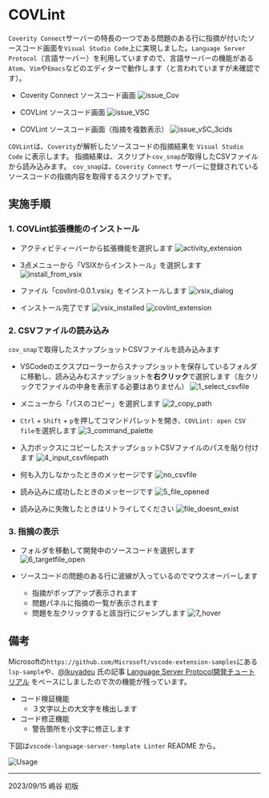 # COVLint

`Coverity Connect`サーバーの特長の一つである問題のある行に指摘が付いたソースコード画面を`Visual Studio Code`上に実現しました。`Language Server Protocol`（言語サーバー）を利用していますので、言語サーバーの機能がある`Atom`、`Vim`や`Emacs`などのエディターで動作します（と言われていますが未確認です）。

- Coverity Connect ソースコード画面
  ![issue_Cov](./img/issue_Cov.jpg)

- COVLint ソースコード画面
  ![issue_VSC](./img/issue_VSC.jpg)

- COVLint ソースコード画面（指摘を複数表示）
  ![issue_vSC_3cids](./img/issue_vSC_3cids.jpg)

`COVLint`は、`Coverity`が解析したソースコードの指摘結果を `Visual Studio Code` に表示します。
指摘結果は、スクリプト`cov_snap`が取得したCSVファイルから読み込みます。
`cov_snap`は、`Coverity Connect` サーバーに登録されているソースコードの指摘内容を取得するスクリプトです。

## 実施手順

### 1. COVLint拡張機能のインストール

- アクティビティーバーから拡張機能を選択します
  ![activity_extension](./img/activity_extension.jpg)

- 3点メニューから「VSIXからインストール」を選択します
  ![install_from_vsix](./img/install_from_vsix.jpg)

- ファイル「covlint-0.0.1.vsix」をインストールします
  ![vsix_dialog](./img/vsix_dialog.jpg)

- インストール完了です
  ![vsix_installed](./img/vsix_installed.jpg)
  ![covlint_extension](./img/covlint_extension.jpg)

### 2. CSVファイルの読み込み

`cov_snap`で取得したスナップショットCSVファイルを読み込みます

- VSCodeのエクスプローラーからスナップショットを保存しているフォルダに移動し、読み込みむスナップショットを**右クリック**で選択します（左クリックでファイルの中身を表示する必要はありません）
  ![1_select_csvfile](./img/1_select_csvfile.jpg)

- メニューから「パスのコピー」を選択します
  ![2_copy_path](./img/2_copy_path.jpg)

- `Ctrl` + `Shift` + `p`を押してコマンドパレットを開き、`COVLint: open CSV file`を選択します
  ![3_command_palette](./img/3_command_palette.jpg)

- 入力ボックスにコピーしたスナップショットCSVファイルのパスを貼り付けます
  ![4_input_csvfilepath](./img/4_input_csvfilepath.jpg)

- 何も入力しなかったときのメッセージです
  ![no_csvfile](./img/no_csvfile.jpg)

- 読み込みに成功したときのメッセージです
  ![5_file_opened](./img/5_file_opened.jpg)

- 読み込みに失敗したときはリトライしてください
  ![file_doesnt_exist](./img/file_doesnt_exist.jpg)


### 3. 指摘の表示

- フォルダを移動して開発中のソースコードを選択します
  ![6_targetfile_open](./img/6_targetfile_open.jpg)

- ソースコードの問題のある行に波線が入っているのでマウスオーバーします
  - 指摘がポップアップ表示されます
  - 問題パネルに指摘の一覧が表示されます
  - 問題を左クリックすると該当行にジャンプします
  ![7_hover](./img/7_hover.jpg)

## 備考

Microsoftの`https://github.com/Microsoft/vscode-extension-samples`にある`lsp-sample`や、[@Ikuyadeu](https://qiita.com/Ikuyadeu) 氏の記事 [Language Server Protocol開発チュートリアル](https://qiita.com/Ikuyadeu/items/98458f9ab760d09660ff) をベースにしましたので次の機能が残っています。

- コード検証機能
  - ３文字以上の大文字を検出します
- コード修正機能
  - 警告箇所を小文字に修正します

下図は`vscode-language-server-template Linter` README から。

![Usage](./usage.gif)

---
2023/09/15 嶋谷 初版
